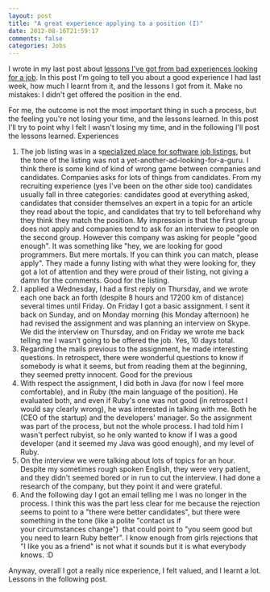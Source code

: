 ```yaml
---
layout: post
title: "A great experience applying to a position (I)"
date: 2012-08-16T21:59:17
comments: false
categories: Jobs
---
```


I wrote in my last post about <a href="http://gonfva.blogspot.com.es/2012/08/bad-experiences.html" target="_blank">lessons I've got from bad experiences looking for a job</a>. In this post I'm going to tell you about a good experience I had last week, how much I learnt from it, and the lessons I got from it. Make no mistakes: I didn't get offered the position in the end.


For me, the outcome is not the most important thing in such a process, but the feeling you're not losing your time, and the lessons learned. In this post I'll try to point why I felt I wasn't losing my time, and in the following I'll post the lessons learned.&nbsp;Experiences



<ol><li>The job listing was in a s<a href="http://careers.joelonsoftware.com/" target="_blank">pecialized place for software job listings</a>, but the tone of the listing was not a yet-another-ad-looking-for-a-guru. I think there is some kind of kind of wrong game between companies and candidates. Companies asks for lots of things from candidates. From my recruiting experience (yes I've been on the other side too) candidates usually fall in three categories: candidates good at everything asked, candidates that consider themselves an expert in a topic for an article they read about the topic, and candidates that try to tell beforehand why they think they match the position. My&nbsp;impression&nbsp;is that the first group does not apply and companies tend to ask for an interview to people on the second group. However this company was asking for people "good enough". It was something like "hey, we are looking for good programmers. But mere mortals. If you can think you can match, please apply". They made a funny listing with what they were looking for, they got a lot of attention and they were proud of their listing, not giving a damn for the comments. Good for the listing.</li><li>I applied a Wednesday, I had a first reply on Thursday, and we wrote each one back an forth (despite 8 hours and 17200 km of distance) several times until Friday. On Friday I got a basic assignment. I sent it back on Sunday, and on Monday morning (his Monday afternoon) he had revised the assignment and was planning an interview on Skype. We did the interview on Thursday, and on Friday we wrote me back telling me I wasn't going to be offered the job. Yes, 10 days total.</li><li>Regarding the mails previous to the assignment, he made interesting questions. In retrospect, there were wonderful questions to know if somebody is what it seems, but from reading them at the beginning, they seemed pretty innocent. Good for the previous</li><li>With respect the assignment, I did both in Java (for now I feel more comfortable), and in Ruby (the main language of the position). He evaluated both, and even if Ruby's one was not good (in retrospect I would say clearly wrong), he was interested in talking with me. Both he (CEO of the startup) and the developers' manager. So the assignment was part of the process, but not the whole process. I had told him I wasn't perfect rubyist, so he only wanted to know if I was a good developer (and it seemed my Java was good enough), and my level of Ruby.</li><li>On the interview we were talking about lots of topics for an hour. Despite my sometimes rough spoken English, they were very patient, and they didn't seemed bored or in run to cut the interview. I had done a research of the company, but they point it and were grateful.</li><li>And the following day I got an email telling me I was no longer in the process. I think this was the part less clear for me because the rejection seems to point to a "there were better candidates", but there were something in the tone (like a polite "contact us if your&nbsp;circumstances&nbsp;change") &nbsp;that could point to "you seem good but you need to learn Ruby better". I know enough from girls rejections that "I like you as a friend" is not what it sounds but it is what everybody knows. :D&nbsp;</li></ol>Anyway, overall I got a really nice experience, I felt valued, and I learnt a lot. Lessons in the following post.
